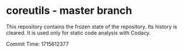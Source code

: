 # coreutils - master branch

This repository contains the frozen state of the repository.
Its history is cleared. It is used only for static code
analysis with Codacy.

Commit Time: 1715612377